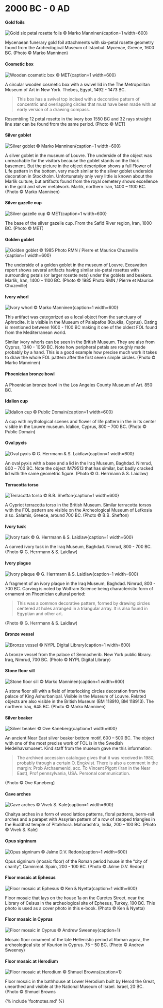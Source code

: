 # 2000 BC - 0 AD

<!-- nopb -->

#### Gold foils

![Gold six petal rosette foils © Marko Manninen](./media/gold-foils.jpg){caption=1 width=600}

Mycenaean funerary gold foil attachments with six-petal rosette geometry found from the Archeological Museum of Istanbul. Mycenae, Greece, 1600 BC. (Photo © Marko Manninen)

<!-- endnopb -->
<!-- nopb -->

#### Cosmetic box

![Wooden cosmetic box © MET](./media/cosmetic-box.jpg){caption=1 width=600}

A circular wooden cosmetic box with a swivel lid<!-- cite author="metmuseum.org" title="Circular Cosmetic Box with a Swivel Lid" date="" location="" type="website" href="http://www.metmuseum.org/collection/the-collection-online/search/548960?rpp=30&pg=1&ft=lid&when=2000-1000+B.C.&pos=6" --> in the The Metropolitan Museum of Art in New York. Thebes, Egypt, 1492 - 1473 BC. 

> This box has a swivel top incised with a decorative pattern of concentric and overlapping circles that must have been made with an early version of a drawing compass.

Resembling 12 petal rosette in the ivory box<!-- cite author="metmuseum.org" title="Cosmetic Box with a Swivel Top" date="" location="" type="website" href="http://www.metmuseum.org/collection/the-collection-online/search/547031?rpp=20&pg=1&ft=boxes&pos=14" --> 1550 BC and 32 rays straight line star can be found from the same period. (Photo © MET)

<!-- endnopb -->
<!-- nopb -->

#### Silver goblet

![Silver goblet © Marko Manninen](./media/silver-goblet.png){caption=1 width=600}

A silver goblet<!-- cite author="louvre.fr" title="Gobelet orné de monstres ailés affrontés" date="" location="" type="website" href="http://cartelen.louvre.fr/cartelen/visite?srv=car_not_frame&idNotice=22115&langue=fr" --> in the museum of Louvre. The underside of the object was unreachable for the visitors because the goblet stands on the thick basement. But the picture in the object description shows a full Flower of Life pattern in the bottom, very much similar to the silver goblet underside decoration in Stockholm. Unfortunately only very little is known about the Marlik culture<!-- cite author="dooroodiran" title="Marlik Culture" date="" location="" type="website" href="http://dooroodiran.blogspot.fi/2004/04/marlik-culture.html" -->, but artifacts found from the royal cemetery shows excellence in the gold and silver metalwork. Marlik, northern Iran, 1400 – 1100 BC. (Photo © Marko Manninen)

<!-- endnopb -->
<!-- nopb -->

#### Silver gazelle cup

![Silver gazelle cup © MET](./media/gazelle-cup.jpg){caption=1 width=600}

The base of the silver gazelle cup. From the Safid River region, Iran, 1000 BC. (Photo © MET)

<!-- endnopb -->
<!-- nopb -->

#### Golden goblet

![Golden goblet © 1985 Photo RMN / Pierre et Maurice Chuzeville](./media/golden-goblet.jpg){caption=1 width=600}

The underside of a golden goblet<!-- cite author="louvre.fr" title="Goblet decorated with winged, two-headed monsters, grasping gazelles" date="" location="" type="website" href="http://www.louvre.fr/en/oeuvre-notices/goblet-decorated-winged-two-headed-monsters-grasping-gazelles" --> in the museum of Louvre. Excavation report<!-- cite author="Nigahban, Izzat Allah" title="Marlik: the complete excavation report. v. 2: Illustrations" date="1996" location="" type="book" href="http://digital.library.stonybrook.edu/cdm/ref/collection/amar/id/68056" --> shows several artifacts having similar six-petal rosettes with surrounding petals (or larger rosette nets) under the goblets and beakers. Marlik, Iran, 1400 – 1100 BC. (Photo © 1985 Photo RMN / Pierre et Maurice Chuzeville)

<!-- endnopb -->
<!-- nopb -->

#### Ivory whorl

![Ivory whorl © Marko Manninen](./media/cyprus-whorl.jpg){caption=1 width=600}

This artifact was categorized as a local object from the sanctuary of Aphrodite. It is visible in the Museum of Palaipafos (Kouklia, Cyprus). Dating is mentioned between 1600 - 1100 BC making it one of the oldest FOL found from the Mediterranean world.

Similar ivory whorls<!-- cite author="britishmuseum.org" title="Spindle whorl" date="" location="" type="website" href="http://www.britishmuseum.org/research/collection_online/collection_object_details.aspx?assetId=94799001&objectId=452251&partId=1" --> can be seen in the British Museum. They are also from Cyprus, 1340 - 1050 BC. Note how peripheral petals are roughly made probably by a hand. This is a good example how precise much work it takes to draw the whole FOL pattern after the first seven simple circles. (Photo © Marko Manninen)

<!-- endnopb -->
<!-- nopb -->

#### Phoenician bronze bowl

A Phoenician bronze bowl<!-- cite author="lacma.org" title="Bronze bowl" date="" location="" type="website" href="http://collections.lacma.org/node/226166" --> in the Los Angeles County Museum of Art. 850 BC.

<!-- endnopb -->
<!-- nopb -->

#### Idalion cup

![Idalion cup © Public Domain](./media/idalion-cup.png){caption=1 width=600}

A cup with mythological scenes<!-- cite author="wikimedia.org" title="Cup Idalion Louvre" date="" location="" type="website" href="https://commons.wikimedia.org/wiki/File:Cup_Idalion_Louvre_N3454.jpg" --> and flower of life pattern in the in its center visible in the Louvre museum. Idalion, Cyprus, 800 – 700 BC. (Photo © Public Domain)

<!-- endnopb -->
<!-- nopb -->

#### Oval pyxis

![Oval pyxis © G. Herrmann & S. Laidlaw](./media/oval-pyxis.png){caption=1 width=600}

An oval pyxis with a base and a lid in the Iraq Museum, Baghdad. Nimrud, 800 – 700 BC. Note the object IM79513 that has similar, but badly cracked lid with the same geometric figure. (Photo © G. Herrmann & S. Laidlaw<!-- cite author="Georgina Herrmann, Stuart Laidlaw" title="Ivories from Nimrud VI" date="2008" location="" type="book" href="#" -->)

<!-- endnopb -->
<!-- nopb -->

#### Terracotta torso

![Terracotta torso © B.B. Shefton](./media/terracotta-torso.png){caption=1 width=600}

A Cypriot terracotta torso in the British Museum. Similar terracotta torsos with the FOL pattern are visible on the Archeological Museum of Lefkosia also. Salamis, Greece, around 700 BC. (Photo © B.B. Shefton<!-- cite author="B.B. Shefton" title="Greek vases" date="1989" location="pages 47-57" type="website" href="http://d2aohiyo3d3idm.cloudfront.net/publications/virtuallibrary/0892361506.pdf" -->)

<!-- endnopb -->
<!-- nopb -->

#### Ivory tusk

![Ivory tusk © G. Herrmann & S. Laidlaw](./media/ivory-tusk.png){caption=1 width=600}

A carved ivory tusk in the Iraq Museum, Baghdad. Nimrud, 800 - 700 BC. (Photo © G. Herrmann & S. Laidlaw<!-- cite author="Georgina Herrmann, Stuart Laidlaw" title="Ivories from Nimrud VI" date="2008" location="" type="book" href="#" -->)

<!-- endnopb -->
<!-- nopb -->

#### Ivory plague

![Ivory plaque © G. Herrmann & S. Laidlaw](./media/ivory-plaque.png){caption=1 width=600}

A fragment of an ivory plaque in the Iraq Museum, Baghdad. Nimrud, 800 - 700 BC. Carving is noted by Wolfram Science<!-- cite author="Stephen Wolfram" title="Wolfram Science" date="2002" location="page 872, note d" type="book" href="https://www.wolframscience.com/nksonline/page-872d-text" --> being characteristic form of ornament on Phoenician cultural period:

> This was a common decorative pattern, formed by drawing circles centered at holes arranged in a triangular array. It is also found in Egyptian and other art.

(Photo © G. Herrmann & S. Laidlaw<!-- cite author="Georgina Herrmann, Stuart Laidlaw" title="Ivories from Nimrud VI" date="2008" location="" type="book" href="#" -->)

<!-- endnopb -->
<!-- nopb -->

#### Bronze vessel

![Bronze vessel © NYPL Digital Library](./media/bronze-vessel.jpg){caption=1 width=600}

A bronze vessel<!-- cite author="nypl.org" title="Bronze vessels from Nimroud" date="" location="" type="book" href="http://digitalcollections.nypl.org/items/510d47dc-475f-a3d9-e040-e00a18064a99" --> from the palace of Sennacherib. New York public library. Iraq, Nimrud, 700 BC. (Photo © NYPL Digital Library)

<!-- endnopb -->
<!-- nopb -->

#### Stone floor sill

![Stone floor sill © Marko Manninen](./media/door-sill.jpg){caption=1 width=600}

A stone floor sill with a field of interlocking circles decoration from the palace of King Ashurbanipal. Visible in the Museum of Louvre. Related objects are also visible in the British Museum (BM 118910<!-- cite author="britishmuseum.org" title="Door sill" date="" location="" type="website" href="http://www.britishmuseum.org/research/collection_online/collection_object_details.aspx?objectId=366983&partId=1&searchText=118910&page=1" -->, BM 118913<!-- cite author="britishmuseum.org" title="Door sill" date="" location="" type="website" href="http://www.britishmuseum.org/research/collection_online/collection_object_details.aspx?objectId=369032&partId=1&searchText=118913&page=1" -->). The northern Iraq, 645 BC. (Photo © Marko Manninen)

<!-- endnopb -->
<!-- nopb -->

#### Silver beaker

![Silver beaker © Ove Kaneberg](./media/silver-beaker.jpg){caption=1 width=600}

An ancient Near East silver beaker bottom motif, 600 – 500 BC. The object with one of the most precise work of FOL is in the Swedish Medelhavsmuseet. Kind staff from the museum gave me this information:

> The archived accession catalogue gives that it was received in 1980, probably through a certain O. Engkvist. There is also a comment in the margin: Prob Archaemenid, acc. To Vincent Pigott (Iran in the Near East), Prof pennsylvania, USA. Personal communication.

(Photo © Ove Kaneberg)

<!-- endnopb -->
<!-- nopb -->

#### Cave arches

![Cave arches © Vivek S. Kale](./media/cave-arches.jpg){caption=1 width=600}

Chaitya arches in a form of wood lattice patterns, floral patterns, berm-rail arches and a parapet with Assyrian pattern<!-- cite author="Grasp Gra" title="Buddhist temple of Pitalkhora" date="" location="" type="website" href="http://123telugulovers.blogspot.fi/2013/07/buddhist-temple-of-pitalkhora.html" --> of a row of stepped triangles in the Buddhist temple of Pitalkhora. Maharashtra, India, 200 – 100 BC. (Photo © Vivek S. Kale)

<!-- endnopb -->
<!-- nopb -->

#### Opus signinum

![Opus signinum © Jalme D.V. Redon](./media/opus-signinum.png){caption=1 width=600}

Opus signinum (mosaic floor) of the Roman period house in the “city of charity”, Caminreal. Spain, 200 - 100 BC. (Photo © Jalme D.V. Redon<!-- cite author="Jalme D.V. Redon" title="El mosaico romano con inscripcw xiloca 3 iberica de 'la caridad'" date="" location="" type="article" href="http://www.xiloca.com/data/Bases%20datos/Xiloca/245.pdf" -->)

<!-- endnopb -->
<!-- nopb -->

#### Floor mosaic at Ephesus

![Floor mosaic at Ephesus © Ken & Nyetta](./media/mosaic-ephesus.jpg){caption=1 width=600}

Floor mosaic that lays on the house 1a on the Curetes Street, near the Library of Celsus in the archeological site of Ephesus, Turkey, 100 BC. This photo is used as a cover photo in this e-book. (Photo © Ken & Nyetta)

<!-- endnopb -->
<!-- nopb -->

#### Floor mosaic in Cyprus

![Floor mosaic in Cyprus © Andrew Sweeney](./media/mosaic-cyprus.png){caption=1}

Mosaic floor ornament of the late Hellenistic period at Roman agora, the archeological site of Kourion in Cyprus. 75 – 50 BC. (Photo © Andrew Sweeney)

<!-- endnopb -->
<!-- nopb -->

#### Floor mosaic at Herodium

![Floor mosaic at Herodium © Shmuel Browns](./media/mosaic-herodium.jpg){caption=1}

Floor mosaic in the bathhouse at Lower Herodium built by Herod the Great, unearthed and visible at the National Museum of Israel. Israel, 20 BC. (Photo © Shmuel Browns<!-- cite author="Shmuel Browns" title="Roman Bath House from Herodium" date="" location="" type="website" href="http://israel-tourguide.info/2010/07/25/roman-bath-house-herodium/" -->

<!-- endnopb -->

{% include 'footnotes.md' %}
